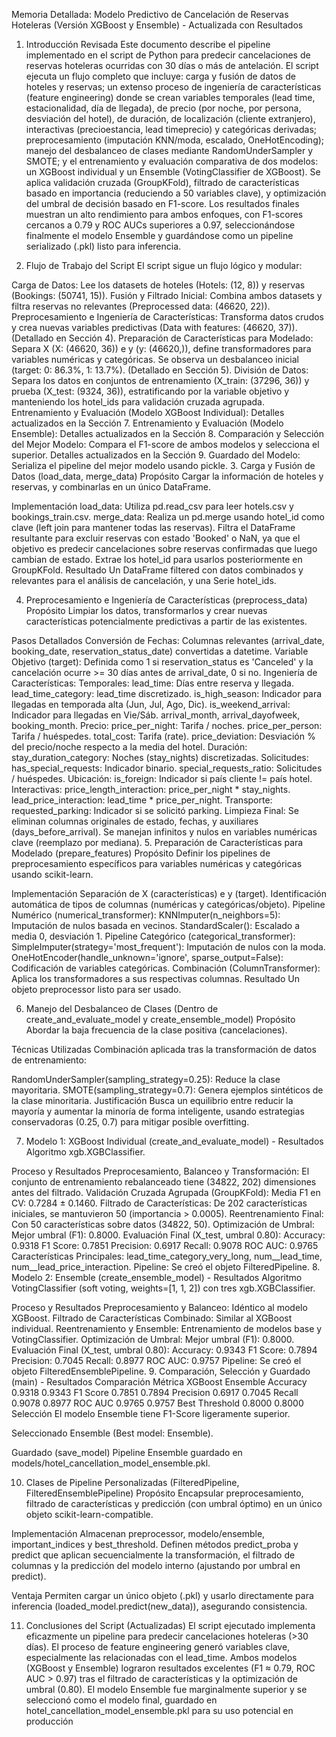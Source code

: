 Memoria Detallada: Modelo Predictivo de Cancelación de Reservas Hoteleras (Versión XGBoost y Ensemble) - Actualizada con Resultados
1. Introducción Revisada
   Este documento describe el pipeline implementado en el script de Python para predecir cancelaciones de reservas hoteleras ocurridas con 30 días o más de antelación. El script ejecuta un flujo completo que incluye: carga y fusión de datos de hoteles y reservas; un extenso proceso de ingeniería de características (feature engineering) donde se crean variables temporales (lead time, estacionalidad, día de llegada), de precio (por noche, por persona, desviación del hotel), de duración, de localización (cliente extranjero), interactivas (precioestancia, lead timeprecio) y categóricas derivadas; preprocesamiento (imputación KNN/moda, escalado, OneHotEncoding); manejo del desbalanceo de clases mediante RandomUnderSampler y SMOTE; y el entrenamiento y evaluación comparativa de dos modelos: un XGBoost individual y un Ensemble (VotingClassifier de XGBoost). Se aplica validación cruzada (GroupKFold), filtrado de características basado en importancia (reduciendo a 50 variables clave), y optimización del umbral de decisión basado en F1-score. Los resultados finales muestran un alto rendimiento para ambos enfoques, con F1-scores cercanos a 0.79 y ROC AUCs superiores a 0.97, seleccionándose finalmente el modelo Ensemble y guardándose como un pipeline serializado (.pkl) listo para inferencia.

2. Flujo de Trabajo del Script
   El script sigue un flujo lógico y modular:

Carga de Datos: Lee los datasets de hoteles (Hotels: (12, 8)) y reservas (Bookings: (50741, 15)).
Fusión y Filtrado Inicial: Combina ambos datasets y filtra reservas no relevantes (Preprocessed data: (46620, 22)).
Preprocesamiento e Ingeniería de Características: Transforma datos crudos y crea nuevas variables predictivas (Data with features: (46620, 37)). (Detallado en Sección 4).
Preparación de Características para Modelado: Separa X (X: (46620, 36)) e y (y: (46620,)), define transformadores para variables numéricas y categóricas. Se observa un desbalanceo inicial (target: 0: 86.3%, 1: 13.7%). (Detallado en Sección 5).
División de Datos: Separa los datos en conjuntos de entrenamiento (X_train: (37296, 36)) y prueba (X_test: (9324, 36)), estratificando por la variable objetivo y manteniendo los hotel_ids para validación cruzada agrupada.
Entrenamiento y Evaluación (Modelo XGBoost Individual): Detalles actualizados en la Sección 7.
Entrenamiento y Evaluación (Modelo Ensemble): Detalles actualizados en la Sección 8.
Comparación y Selección del Mejor Modelo: Compara el F1-score de ambos modelos y selecciona el superior. Detalles actualizados en la Sección 9.
Guardado del Modelo: Serializa el pipeline del mejor modelo usando pickle.
3. Carga y Fusión de Datos (load_data, merge_data)
   Propósito
   Cargar la información de hoteles y reservas, y combinarlas en un único DataFrame.

Implementación
load_data: Utiliza pd.read_csv para leer hotels.csv y bookings_train.csv.
merge_data:
Realiza un pd.merge usando hotel_id como clave (left join para mantener todas las reservas).
Filtra el DataFrame resultante para excluir reservas con estado 'Booked' o NaN, ya que el objetivo es predecir cancelaciones sobre reservas confirmadas que luego cambian de estado.
Extrae los hotel_id para usarlos posteriormente en GroupKFold.
Resultado
Un DataFrame filtered con datos combinados y relevantes para el análisis de cancelación, y una Serie hotel_ids.

4. Preprocesamiento e Ingeniería de Características (preprocess_data)
   Propósito
   Limpiar los datos, transformarlos y crear nuevas características potencialmente predictivas a partir de las existentes.

Pasos Detallados
Conversión de Fechas: Columnas relevantes (arrival_date, booking_date, reservation_status_date) convertidas a datetime.
Variable Objetivo (target): Definida como 1 si reservation_status es 'Canceled' y la cancelación ocurre >= 30 días antes de arrival_date, 0 si no.
Ingeniería de Características:
Temporales:
lead_time: Días entre reserva y llegada.
lead_time_category: lead_time discretizado.
is_high_season: Indicador para llegadas en temporada alta (Jun, Jul, Ago, Dic).
is_weekend_arrival: Indicador para llegadas en Vie/Sáb.
arrival_month, arrival_dayofweek, booking_month.
Precio:
price_per_night: Tarifa / noches.
price_per_person: Tarifa / huéspedes.
total_cost: Tarifa (rate).
price_deviation: Desviación % del precio/noche respecto a la media del hotel.
Duración:
stay_duration_category: Noches (stay_nights) discretizadas.
Solicitudes:
has_special_requests: Indicador binario.
special_requests_ratio: Solicitudes / huéspedes.
Ubicación:
is_foreign: Indicador si país cliente != país hotel.
Interactivas:
price_length_interaction: price_per_night * stay_nights.
lead_price_interaction: lead_time * price_per_night.
Transporte:
requested_parking: Indicador si se solicitó parking.
Limpieza Final:
Se eliminan columnas originales de estado, fechas, y auxiliares (days_before_arrival).
Se manejan infinitos y nulos en variables numéricas clave (reemplazo por mediana).
5. Preparación de Características para Modelado (prepare_features)
   Propósito
   Definir los pipelines de preprocesamiento específicos para variables numéricas y categóricas usando scikit-learn.

Implementación
Separación de X (características) e y (target).
Identificación automática de tipos de columnas (numéricas y categóricas/objeto).
Pipeline Numérico (numerical_transformer):
KNNImputer(n_neighbors=5): Imputación de nulos basada en vecinos.
StandardScaler(): Escalado a media 0, desviación 1.
Pipeline Categórico (categorical_transformer):
SimpleImputer(strategy='most_frequent'): Imputación de nulos con la moda.
OneHotEncoder(handle_unknown='ignore', sparse_output=False): Codificación de variables categóricas.
Combinación (ColumnTransformer): Aplica los transformadores a sus respectivas columnas.
Resultado
Un objeto preprocessor listo para ser usado.

6. Manejo del Desbalanceo de Clases (Dentro de create_and_evaluate_model y create_ensemble_model)
   Propósito
   Abordar la baja frecuencia de la clase positiva (cancelaciones).

Técnicas Utilizadas
Combinación aplicada tras la transformación de datos de entrenamiento:

RandomUnderSampler(sampling_strategy=0.25): Reduce la clase mayoritaria.
SMOTE(sampling_strategy=0.7): Genera ejemplos sintéticos de la clase minoritaria.
Justificación
Busca un equilibrio entre reducir la mayoría y aumentar la minoría de forma inteligente, usando estrategias conservadoras (0.25, 0.7) para mitigar posible overfitting.

7. Modelo 1: XGBoost Individual (create_and_evaluate_model) - Resultados
   Algoritmo
   xgb.XGBClassifier.

Proceso y Resultados
Preprocesamiento, Balanceo y Transformación: El conjunto de entrenamiento rebalanceado tiene (34822, 202) dimensiones antes del filtrado.
Validación Cruzada Agrupada (GroupKFold): Media F1 en CV: 0.7284 ± 0.1460.
Filtrado de Características: De 202 características iniciales, se mantuvieron 50 (importancia > 0.0005).
Reentrenamiento Final: Con 50 características sobre datos (34822, 50).
Optimización de Umbral: Mejor umbral (F1): 0.8000.
Evaluación Final (X_test, umbral 0.80):
Accuracy: 0.9318
F1 Score: 0.7851
Precision: 0.6917
Recall: 0.9078
ROC AUC: 0.9765
Características Principales: lead_time_category_very_long, num__lead_time, num__lead_price_interaction.
Pipeline: Se creó el objeto FilteredPipeline.
8. Modelo 2: Ensemble (create_ensemble_model) - Resultados
   Algoritmo
   VotingClassifier (soft voting, weights=[1, 1, 2]) con tres xgb.XGBClassifier.

Proceso y Resultados
Preprocesamiento y Balanceo: Idéntico al modelo XGBoost.
Filtrado de Características Combinado: Similar al XGBoost individual.
Reentrenamiento y Ensemble: Entrenamiento de modelos base y VotingClassifier.
Optimización de Umbral: Mejor umbral (F1): 0.8000.
Evaluación Final (X_test, umbral 0.80):
Accuracy: 0.9343
F1 Score: 0.7894
Precision: 0.7045
Recall: 0.8977
ROC AUC: 0.9757
Pipeline: Se creó el objeto FilteredEnsemblePipeline.
9. Comparación, Selección y Guardado (main) - Resultados
   Comparación
   Métrica	XGBoost	Ensemble
   Accuracy	0.9318	0.9343
   F1 Score	0.7851	0.7894
   Precision	0.6917	0.7045
   Recall	0.9078	0.8977
   ROC AUC	0.9765	0.9757
   Best Threshold	0.8000	0.8000
   Selección
   El modelo Ensemble tiene F1-Score ligeramente superior.

Seleccionado
Ensemble (Best model: Ensemble).

Guardado (save_model)
Pipeline Ensemble guardado en models/hotel_cancellation_model_ensemble.pkl.

10. Clases de Pipeline Personalizadas (FilteredPipeline, FilteredEnsemblePipeline)
    Propósito
    Encapsular preprocesamiento, filtrado de características y predicción (con umbral óptimo) en un único objeto scikit-learn-compatible.

Implementación
Almacenan preprocessor, modelo/ensemble, important_indices y best_threshold. Definen métodos predict_proba y predict que aplican secuencialmente la transformación, el filtrado de columnas y la predicción del modelo interno (ajustando por umbral en predict).

Ventaja
Permiten cargar un único objeto (.pkl) y usarlo directamente para inferencia (loaded_model.predict(new_data)), asegurando consistencia.

11. Conclusiones del Script (Actualizadas)
    El script ejecutado implementa eficazmente un pipeline para predecir cancelaciones hoteleras (>30 días). El proceso de feature engineering generó variables clave, especialmente las relacionadas con el lead_time. Ambos modelos (XGBoost y Ensemble) lograron resultados excelentes (F1 ≈ 0.79, ROC AUC > 0.97) tras el filtrado de características y la optimización de umbral (0.80). El modelo Ensemble fue marginalmente superior y se seleccionó como el modelo final, guardado en hotel_cancellation_model_ensemble.pkl para su uso potencial en producción